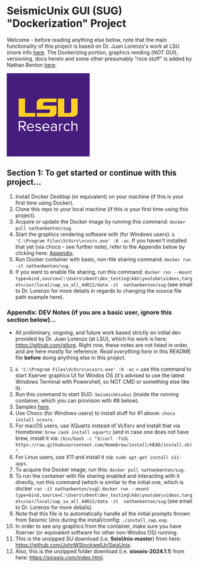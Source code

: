 # SeismicUnix GUI (SUG) "Dockerization" Project


Welcome - before reading anything else below, note that the main functionality
of this project is based on Dr. Juan Lorenzo's work at LSU (more info
[here](https://www.lsu.edu/science/geology/people/faculty/lorenzo.php). 
The Dockerizing portion, graphics rending (*NOT GUI*), versioning,
docs herein and some other presumably "nice stuff" is added by Nathan
Benton [here](https://subsurfacesee.org/).

![Main intro image](images/lsu_thing.png)

## Section 1: To get started or continue with this project...
1) Install Docker Desktop (or equivalent) on your machine (if this is your first 
   time using Docker).
2) Clone this repo to your local machine (if this is your first time using this project).
3) Acquire or update the Docker image by running this command: `docker pull nathanbenton/sug`.
4) Start the graphics rendering software with (for Windows users): `& 'C:\Program Files\VcXsrv\vcxsrv.exe' :0 -ac`. If you haven't installed that yet (via choco - see further note), refer to the Appendix below by clicking here: [Appendix](#appendix-dev-notes-if-you-are-a-basic-user-ignore-this-section-below).
5) Run Docker container with basic, non-file sharing command: `docker run -it nathanbenton/sug`.
6) If you want to enable file sharing, run this command: `docker run --mount type=bind,source=C:\Users\nbent\dev_testing\k8s\youtube\videos,target=/usr/local/cwp_su_all_44R22/data -it  nathanbenton/sug` (see email to Dr. Lorenzo for more details in regards to changing the source file path example here).

### Appendix: DEV Notes (if you are a basic user, ignore this section below)...
* All preliminary, ongoing, and future work based strictly on
initial dev provided by Dr. Juan Lorenzo (at LSU), which his
work is here: https://github.com/gllore. Right now, these notes
are not listed in order, and are here mostly for reference. *Read
everything here* in this README file **before** doing anything else in
this project.

1) `& 'C:\Program Files\VcXsrv\vcxsrv.exe' :0 -ac` = use this command to start Xserver 
   graphics UI for Windos OS (it's advised to use the latest Windows Terminal with Powershell, so NOT CMD or something else like it).
2) Run this command to start SUG: `SeismicUnixGui` (inside the running container, which you can provision with #8 below).
3) Samples [here](https://www.geol.lsu.edu/jlorenzo/ExplorationAndEnvironmentalGeophysicsGeol4062/labs/SeismicUnixGui%20Tutorial_0.80.1.pdf).
4) Use Choco (for Windows users) to install stuff for #1 above: `choco install vcxsrv`.
5) For macOS users, use XQuartz instead of VcXsrv and install that via Homebrew: `brew cask install xquartz` (and in case one does not have brew, install it via: `/bin/bash -c "$(curl -fsSL https://raw.githubusercontent.com/Homebrew/install/HEAD/install.sh)"`.
6) For Linux users, use X11 and install it via: `sudo apt-get install x11-apps`.
7) To acquire the Docker image, run this: `docker pull nathanbenton/sug`.
8) To run the container with file sharing enabled and interacting with it directly, run this command (which is similar to the initial one, which is docker `run -it nathanbenton/sug`): `docker run --mount type=bind,source=C:\Users\nbent\dev_testing\k8s\youtube\videos,target=/usr/local/cwp_su_all_44R22/data -it  nathanbenton/sug` (see email to Dr. Lorenzo for more details).
9) Note that this file is to automatically handle all the initial prompts thrown from Seismic Unix during the install/config: `./install_cwp.exp`.
10) In order to see any graphics from the container, make sure you have Xserver (or equivalent software for other non-Windos OS) running.
11) This is the unzipped SU download (i.e. **SeisUnix-master**) from here: https://github.com/JohnWStockwellJr/SeisUnix.
12) Also, this is the unzipped folder download (i.e. **sioseis-2024.1.1**) from here: https://sioseis.com/index.html.

